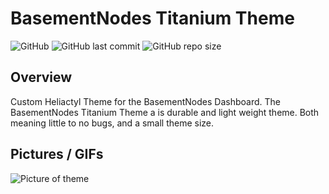 # BasementNodes Titanium Theme

![GitHub](https://img.shields.io/github/license/coreyhsGames/BN-Titanium-Theme)
![GitHub last commit](https://img.shields.io/github/last-commit/coreyhsGames/BN-Titanium-Theme)
![GitHub repo size](https://img.shields.io/github/repo-size/coreyhsGames/BN-Titanium-Theme)

## Overview
Custom Heliactyl Theme for the BasementNodes Dashboard.
The BasementNodes Titanium Theme a is durable and light weight theme. Both meaning little to no bugs, and a small theme size.

## Pictures / GIFs
![Picture of theme](https://user-images.githubusercontent.com/87631878/190172561-cc918a3a-d5aa-4cd7-88c9-c31c66f6f9d1.png)
